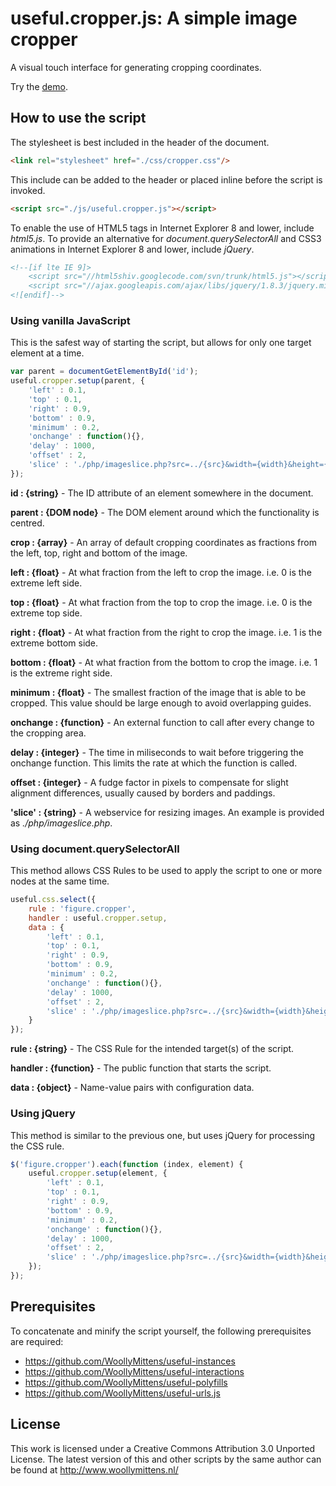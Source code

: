 # useful.cropper.js: A simple image cropper

A visual touch interface for generating cropping coordinates.

Try the <a href="http://www.woollymittens.nl/useful/default.php?url=cropper">demo</a>.

## How to use the script

The stylesheet is best included in the header of the document.

```html
<link rel="stylesheet" href="./css/cropper.css"/>
```

This include can be added to the header or placed inline before the script is invoked.

```html
<script src="./js/useful.cropper.js"></script>
```

To enable the use of HTML5 tags in Internet Explorer 8 and lower, include *html5.js*. To provide an alternative for *document.querySelectorAll* and CSS3 animations in Internet Explorer 8 and lower, include *jQuery*.

```html
<!--[if lte IE 9]>
	<script src="//html5shiv.googlecode.com/svn/trunk/html5.js"></script>
	<script src="//ajax.googleapis.com/ajax/libs/jquery/1.8.3/jquery.min.js"></script>
<![endif]-->
```

### Using vanilla JavaScript

This is the safest way of starting the script, but allows for only one target element at a time.

```javascript
var parent = documentGetElementById('id');
useful.cropper.setup(parent, {
	'left' : 0.1,
	'top' : 0.1,
	'right' : 0.9,
	'bottom' : 0.9,
	'minimum' : 0.2,
	'onchange' : function(){},
	'delay' : 1000,
	'offset' : 2,
	'slice' : './php/imageslice.php?src=../{src}&width={width}&height={height}&left={left}&top={top}&right={right}&bottom={bottom}'
});
```

**id : {string}** - The ID attribute of an element somewhere in the document.

**parent : {DOM node}** - The DOM element around which the functionality is centred.

**crop : {array}** - An array of default cropping coordinates as fractions from the left, top, right and bottom of the image.

**left : {float}** - At what fraction from the left to crop the image. i.e. 0 is the extreme left side.

**top : {float}** - At what fraction from the top to crop the image. i.e. 0 is the extreme top side.

**right : {float}** - At what fraction from the right to crop the image. i.e. 1 is the extreme bottom side.

**bottom : {float}** - At what fraction from the bottom to crop the image. i.e. 1 is the extreme right side.

**minimum : {float}** - The smallest fraction of the image that is able to be cropped. This value should be large enough to avoid overlapping guides.

**onchange : {function}** - An external function to call after every change to the cropping area.

**delay : {integer}** - The time in miliseconds to wait before triggering the onchange function. This limits the rate at which the function is called.

**offset : {integer}** - A fudge factor in pixels to compensate for slight alignment differences, usually caused by borders and paddings.

**'slice' : {string}** - A webservice for resizing images. An example is provided as *./php/imageslice.php*.

### Using document.querySelectorAll

This method allows CSS Rules to be used to apply the script to one or more nodes at the same time.

```javascript
useful.css.select({
	rule : 'figure.cropper',
	handler : useful.cropper.setup,
	data : {
		'left' : 0.1,
		'top' : 0.1,
		'right' : 0.9,
		'bottom' : 0.9,
		'minimum' : 0.2,
		'onchange' : function(){},
		'delay' : 1000,
		'offset' : 2,
		'slice' : './php/imageslice.php?src=../{src}&width={width}&height={height}&left={left}&top={top}&right={right}&bottom={bottom}'
	}
});
```

**rule : {string}** - The CSS Rule for the intended target(s) of the script.

**handler : {function}** - The public function that starts the script.

**data : {object}** - Name-value pairs with configuration data.

### Using jQuery

This method is similar to the previous one, but uses jQuery for processing the CSS rule.

```javascript
$('figure.cropper').each(function (index, element) {
	useful.cropper.setup(element, {
		'left' : 0.1,
		'top' : 0.1,
		'right' : 0.9,
		'bottom' : 0.9,
		'minimum' : 0.2,
		'onchange' : function(){},
		'delay' : 1000,
		'offset' : 2,
		'slice' : './php/imageslice.php?src=../{src}&width={width}&height={height}&left={left}&top={top}&right={right}&bottom={bottom}'
	});
});
```

## Prerequisites

To concatenate and minify the script yourself, the following prerequisites are required:
+ https://github.com/WoollyMittens/useful-instances
+ https://github.com/WoollyMittens/useful-interactions
+ https://github.com/WoollyMittens/useful-polyfills
+ https://github.com/WoollyMittens/useful-urls.js

## License
This work is licensed under a Creative Commons Attribution 3.0 Unported License. The latest version of this and other scripts by the same author can be found at http://www.woollymittens.nl/
